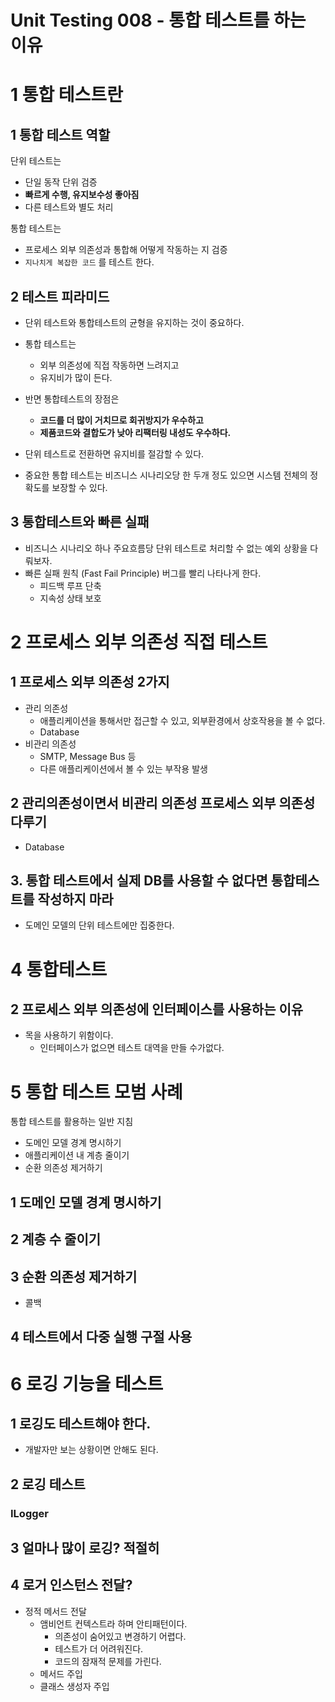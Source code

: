 # Unit Testing 008 - 통합 테스트를 하는 이유





# 1 통합 테스트란



## 1 통합 테스트 역할

단위 테스트는

- 단일 동작 단위 검증
- **빠르게 수행, 유지보수성 좋아짐**
- 다른 테스트와 별도 처리



통합 테스트는

- 프로세스 외부 의존성과 통합해 어떻게 작동하는 지 검증
- `지나치게 복잡한 코드` 를 테스트 한다.



## 2 테스트 피라미드

- 단위 테스트와 통합테스트의 균형을 유지하는 것이 중요하다.
- 통합 테스트는
  - 외부 의존성에 직접 작동하면 느려지고
  - 유지비가 많이 든다.
- 반면 통합테스트의 장점은
  - **코드를 더 많이 거치므로 회귀방지가 우수하고**
  - **제품코드와 결합도가 낮아 리팩터링 내성도 우수하다.**



- 단위 테스트로 전환하면 유지비를 절감할 수 있다.
- 중요한 통합 테스트는 비즈니스 시나리오당 한 두개 정도 있으면 시스템 전체의 정확도를 보장할 수 있다.





## 3 통합테스트와 빠른 실패

-  비즈니스 시나리오 하나 주요흐름당 단위 테스트로 처리할 수 없는 예외 상황을 다뤄보자.
- 빠른 실패 원칙 (Fast Fail Principle) 버그를 빨리 나타나게 한다. 
  - 피드백 루프 단축
  - 지속성 상태 보호





# 2 프로세스 외부 의존성 직접 테스트

## 1 프로세스 외부 의존성 2가지

- 관리 의존성
  - 애플리케이션을 통해서만 접근할 수 있고, 외부환경에서 상호작용을 볼 수 없다.
  - Database
- 비관리 의존성
  - SMTP, Message Bus 등
  - 다른 애플리케이션에서 볼 수 있는 부작용 발생



## 2 관리의존성이면서 비관리 의존성 프로세스 외부 의존성 다루기

- Database



## 3. 통합 테스트에서 실제 DB를 사용할 수 없다면 통합테스트를 작성하지 마라

- 도메인 모델의 단위 테스트에만 집중한다.



# 4 통합테스트

## 2 프로세스 외부 의존성에 인터페이스를 사용하는 이유

- 목을 사용하기 위함이다.
  - 인터페이스가 없으면 테스트 대역을 만들 수가없다.



# 5 통합 테스트 모범 사례



통합 테스트를 활용하는 일반 지침

- 도메인 모델 경계 명시하기
- 애플리케이션 내 계층 줄이기
- 순환 의존성 제거하기



## 1 도메인 모델 경계 명시하기

## 2 계층 수 줄이기

## 3 순환 의존성 제거하기

- 콜백

## 4 테스트에서 다중 실행 구절 사용



# 6 로깅 기능을 테스트

## 1 로깅도 테스트해야 한다.

- 개발자만 보는 상황이면 안해도 된다.



## 2 로깅 테스트

### ILogger



## 3 얼마나 많이 로깅? 적절히



## 4 로거 인스턴스 전달?

- 정적 메서드 전달
  - 앰비언트 컨텍스트라 하며 안티패턴이다.
    - 의존성이 숨어있고 변경하기 어렵다.
    - 테스트가 더 어려워진다.
    - 코드의 잠재적 문제를 가린다.
  - 메서드 주입
  - 클래스 생성자 주입

